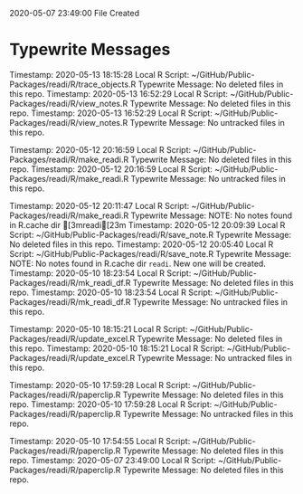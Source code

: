 2020-05-07 23:49:00 	File Created

# Typewrite Messages
Timestamp:	2020-05-13 18:15:28
Local R Script:	~/GitHub/Public-Packages/readi/R/trace_objects.R
Typewrite Message:	No deleted files in this repo.
Timestamp:	2020-05-13 16:52:29
Local R Script:	~/GitHub/Public-Packages/readi/R/view_notes.R
Typewrite Message:	No deleted files in this repo.
Timestamp:	2020-05-13 16:52:29
Local R Script:	~/GitHub/Public-Packages/readi/R/view_notes.R
Typewrite Message:	No untracked files in this repo.

Timestamp:	2020-05-12 20:16:59
Local R Script:	~/GitHub/Public-Packages/readi/R/make_readi.R
Typewrite Message:	No deleted files in this repo.
Timestamp:	2020-05-12 20:16:59
Local R Script:	~/GitHub/Public-Packages/readi/R/make_readi.R
Typewrite Message:	No untracked files in this repo.

Timestamp:	2020-05-12 20:11:47
Local R Script:	~/GitHub/Public-Packages/readi/R/make_readi.R
Typewrite Message:	NOTE: No notes found in R.cache dir [3mreadi[23m
Timestamp:	2020-05-12 20:09:39
Local R Script:	~/GitHub/Public-Packages/readi/R/save_note.R
Typewrite Message:	No deleted files in this repo.
Timestamp:	2020-05-12 20:05:40
Local R Script:	~/GitHub/Public-Packages/readi/R/save_note.R
Typewrite Message:	NOTE: No notes found in R.cache dir ` readi `. New one will be created.
Timestamp:	2020-05-10 18:23:54
Local R Script:	~/GitHub/Public-Packages/readi/R/mk_readi_df.R
Typewrite Message:	No deleted files in this repo.
Timestamp:	2020-05-10 18:23:54
Local R Script:	~/GitHub/Public-Packages/readi/R/mk_readi_df.R
Typewrite Message:	No untracked files in this repo.

Timestamp:	2020-05-10 18:15:21
Local R Script:	~/GitHub/Public-Packages/readi/R/update_excel.R
Typewrite Message:	No deleted files in this repo.
Timestamp:	2020-05-10 18:15:21
Local R Script:	~/GitHub/Public-Packages/readi/R/update_excel.R
Typewrite Message:	No untracked files in this repo.

Timestamp:	2020-05-10 17:59:28
Local R Script:	~/GitHub/Public-Packages/readi/R/paperclip.R
Typewrite Message:	No deleted files in this repo.
Timestamp:	2020-05-10 17:59:28
Local R Script:	~/GitHub/Public-Packages/readi/R/paperclip.R
Typewrite Message:	No untracked files in this repo.

Timestamp:	2020-05-10 17:54:55
Local R Script:	~/GitHub/Public-Packages/readi/R/paperclip.R
Typewrite Message:	No deleted files in this repo.
Timestamp:	2020-05-07 23:49:00
Local R Script:	~/GitHub/Public-Packages/readi/R/paperclip.R
Typewrite Message:	No deleted files in this repo.

